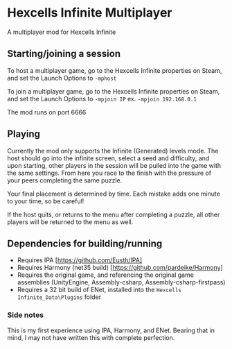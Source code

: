 # Hexcells Infinite Multiplayer
A multiplayer mod for Hexcells Infinite

## Starting/joining a session
To host a multiplayer game, go to the Hexcells Infinite properties on Steam, and set the Launch Options to `-mphost`

To join a multiplayer game, go to the Hexcells Infinite properties on Steam, and set the Launch Options to `-mpjoin IP` ex. `-mpjoin 192.168.0.1`

The mod runs on port 6666

## Playing
Currently the mod only supports the Infinite (Generated) levels mode. The host should go into the infinite screen, select a seed and difficulty, and upon starting, other players in the session will be pulled into the game with the same settings. From here you race to the finish with the pressure of your peers completing the same puzzle.

Your final placement is determined by time. Each mistake adds one minute to your time, so be careful!

If the host quits, or returns to the menu after completing a puzzle, all other players will be returned to the menu as well.

## Dependencies for building/running
- Requires IPA [https://github.com/Eusth/IPA]
- Requires Harmony (net35 build) [https://github.com/pardeike/Harmony]
- Requires the original game, and referencing the original game assemblies (UnityEngine, Assembly-csharp, Assembly-csharp-firstpass)
- Requires a 32 bit build of ENet, installed into the `Hexcells Infinite_Data\Plugins` folder

### Side notes
This is my first experience using IPA, Harmony, and ENet. Bearing that in mind, I may not have written this with complete perfection.
